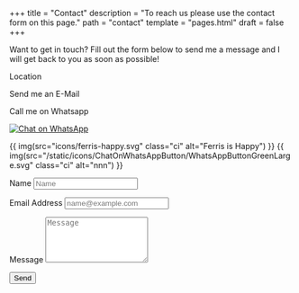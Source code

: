 +++
title = "Contact"
description = "To reach us please use the contact form on this page."
path = "contact"
template = "pages.html"
draft = false
+++
<p>Want to get in touch? Fill out the form below to send me a message and I will get back to you as soon as possible!</p>
<p>Location</p>
<p>Send me an E-Mail</p>
<p>Call me on Whatsapp</p>

<a aria-label="Chat on WhatsApp" href="https://wa.me/5511933014430"> <img alt="Chat on WhatsApp" src="WhatsAppButtonGreenLarge.svg" />
<a />

{{ img(src="icons/ferris-happy.svg" class="ci" alt="Ferris is Happy") }}
{{ img(src="/static/icons/ChatOnWhatsAppButton/WhatsAppButtonGreenLarge.svg" class="ci" alt="nnn") }}

<form name="contact" method="POST">
  <p>
    <label for="name">Name</label>
    <input type="text" placeholder="Name" id="name" required data-validation-required-message="Please enter your name." />
  </p>
  <p>
    <label for="email">Email Address</label>
    <input type="email" placeholder="name@example.com" id="email" required data-validation-required-message="Please enter your email address." />
  </p>
  <p>
    <label for="message">Message</label>
    <textarea rows="5" placeholder="Message" id="message" required data-validation-required-message="Please enter a message."></textarea>
  </p>
  <div id="success"></div>
  <p>
    <button type="submit" id="sendMessageButton">Send</button>
  </p>
</form>
